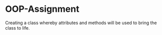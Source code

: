 # OOP-Assignment
Creating a class whereby attributes and methods  will be used to bring the class to life. 
